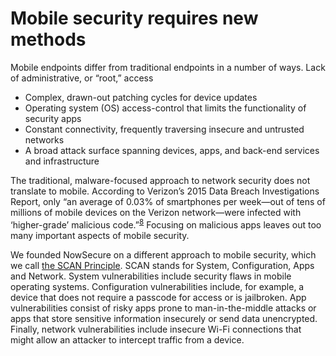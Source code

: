 # Mobile security requires new methods

Mobile endpoints differ from traditional endpoints in a number of ways.
Lack of administrative, or “root,” access
* Complex, drawn-out patching cycles for device updates
* Operating system (OS) access-control that limits the functionality of security apps
* Constant connectivity, frequently traversing insecure and untrusted networks 
* A broad attack surface spanning devices, apps, and back-end services and infrastructure

The traditional, malware-focused approach to network security does not translate to mobile. According to Verizon’s 2015 Data Breach Investigations Report, only “an average of 0.03% of smartphones per week—out of tens of millions of mobile devices on the Verizon network—were infected with ‘higher-grade’ malicious code.”<sup>[8](http://www.verizonenterprise.com/DBIR/2015/)</sup> Focusing on malicious apps leaves out too many important aspects of mobile security.

We founded NowSecure on a different approach to mobile security, which we call [the SCAN Principle](https://www.nowsecure.com/blog/2014/12/01/the-scan-principle-of-mobile-security/). SCAN stands for System, Configuration, Apps and Network. System vulnerabilities include security flaws in mobile operating systems. Configuration vulnerabilities include, for example, a device that does not require a passcode for access or is jailbroken. App vulnerabilities consist of risky apps prone to man-in-the-middle attacks or apps that store sensitive information insecurely or send data unencrypted. Finally, network vulnerabilities include insecure Wi-Fi connections that might allow an attacker to intercept traffic from a device.

